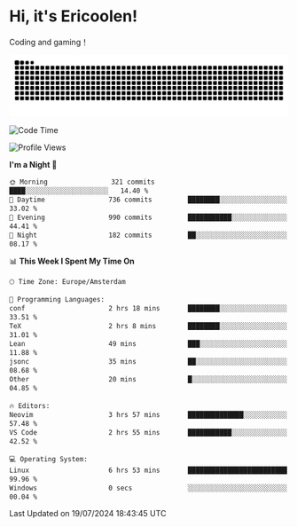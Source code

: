 # Hi, it's Ericoolen!
Coding and gaming！

<picture>
  <source media="(prefers-color-scheme: dark)" srcset="https://raw.githubusercontent.com/Eric-Song-Nop/Eric-Song-Nop/output/github-contribution-grid-snake-dark.svg">
  <source media="(prefers-color-scheme: light)" srcset="https://raw.githubusercontent.com/Eric-Song-Nop/Eric-Song-Nop/output/github-contribution-grid-snake.svg">
  <img alt="github contribution grid snake animation" src="https://raw.githubusercontent.com/Eric-Song-Nop/Eric-Song-Nop/output/github-contribution-grid-snake.svg">
</picture>

<!--START_SECTION:waka-->
![Code Time](http://img.shields.io/badge/Code%20Time-1%2C411%20hrs%2049%20mins-blue)

![Profile Views](http://img.shields.io/badge/Profile%20Views-0-blue)

**I'm a Night 🦉** 

```text
🌞 Morning                321 commits         ████░░░░░░░░░░░░░░░░░░░░░   14.40 % 
🌆 Daytime                736 commits         ████████░░░░░░░░░░░░░░░░░   33.02 % 
🌃 Evening                990 commits         ███████████░░░░░░░░░░░░░░   44.41 % 
🌙 Night                  182 commits         ██░░░░░░░░░░░░░░░░░░░░░░░   08.17 % 
```


📊 **This Week I Spent My Time On** 

```text
🕑︎ Time Zone: Europe/Amsterdam

💬 Programming Languages: 
conf                     2 hrs 18 mins       ████████░░░░░░░░░░░░░░░░░   33.51 % 
TeX                      2 hrs 8 mins        ████████░░░░░░░░░░░░░░░░░   31.01 % 
Lean                     49 mins             ███░░░░░░░░░░░░░░░░░░░░░░   11.88 % 
jsonc                    35 mins             ██░░░░░░░░░░░░░░░░░░░░░░░   08.68 % 
Other                    20 mins             █░░░░░░░░░░░░░░░░░░░░░░░░   04.85 % 

🔥 Editors: 
Neovim                   3 hrs 57 mins       ██████████████░░░░░░░░░░░   57.48 % 
VS Code                  2 hrs 55 mins       ███████████░░░░░░░░░░░░░░   42.52 % 

💻 Operating System: 
Linux                    6 hrs 53 mins       █████████████████████████   99.96 % 
Windows                  0 secs              ░░░░░░░░░░░░░░░░░░░░░░░░░   00.04 % 
```


 Last Updated on 19/07/2024 18:43:45 UTC
<!--END_SECTION:waka-->
